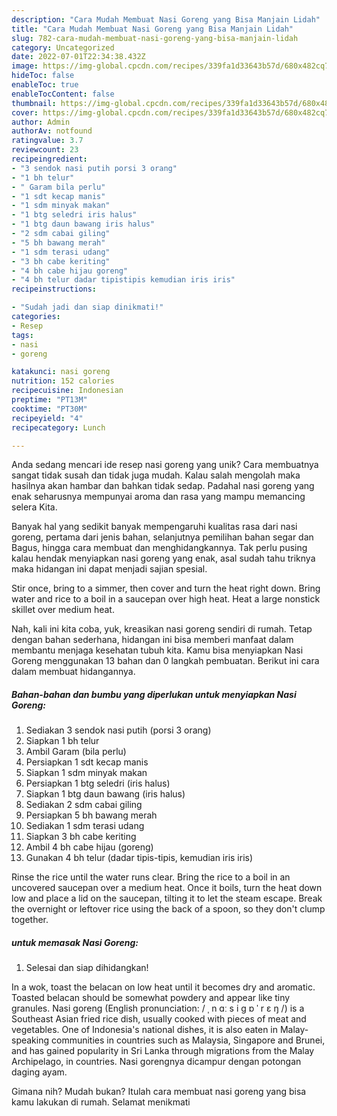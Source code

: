 ```yaml
---
description: "Cara Mudah Membuat Nasi Goreng yang Bisa Manjain Lidah"
title: "Cara Mudah Membuat Nasi Goreng yang Bisa Manjain Lidah"
slug: 782-cara-mudah-membuat-nasi-goreng-yang-bisa-manjain-lidah
category: Uncategorized
date: 2022-07-01T22:34:38.432Z
image: https://img-global.cpcdn.com/recipes/339fa1d33643b57d/680x482cq70/nasi-goreng-foto-resep-utama.jpg
hideToc: false
enableToc: true
enableTocContent: false
thumbnail: https://img-global.cpcdn.com/recipes/339fa1d33643b57d/680x482cq70/nasi-goreng-foto-resep-utama.jpg
cover: https://img-global.cpcdn.com/recipes/339fa1d33643b57d/680x482cq70/nasi-goreng-foto-resep-utama.jpg
author: Admin
authorAv: notfound
ratingvalue: 3.7
reviewcount: 23
recipeingredient:
- "3 sendok nasi putih porsi 3 orang"
- "1 bh telur"
- " Garam bila perlu"
- "1 sdt kecap manis"
- "1 sdm minyak makan"
- "1 btg seledri iris halus"
- "1 btg daun bawang iris halus"
- "2 sdm cabai giling"
- "5 bh bawang merah"
- "1 sdm terasi udang"
- "3 bh cabe keriting"
- "4 bh cabe hijau goreng"
- "4 bh telur dadar tipistipis kemudian iris iris"
recipeinstructions:

- "Sudah jadi dan siap dinikmati!"
categories:
- Resep
tags:
- nasi
- goreng

katakunci: nasi goreng 
nutrition: 152 calories
recipecuisine: Indonesian
preptime: "PT13M"
cooktime: "PT30M"
recipeyield: "4"
recipecategory: Lunch

---
```





Anda sedang mencari ide resep nasi goreng yang unik? Cara membuatnya sangat tidak susah dan tidak juga mudah. Kalau salah mengolah maka hasilnya akan hambar dan bahkan tidak sedap. Padahal nasi goreng yang enak seharusnya mempunyai aroma dan rasa yang mampu memancing selera Kita.





Banyak hal yang sedikit banyak mempengaruhi kualitas rasa dari nasi goreng, pertama dari jenis bahan, selanjutnya pemilihan bahan segar dan Bagus, hingga cara membuat dan menghidangkannya. Tak perlu pusing kalau hendak menyiapkan nasi goreng yang enak,      asal sudah tahu triknya maka hidangan ini dapat menjadi sajian spesial.














Stir once, bring to a simmer, then cover and turn the heat right down. Bring water and rice to a boil in a saucepan over high heat. Heat a large nonstick skillet over medium heat.






Nah, kali ini kita coba, yuk, kreasikan nasi goreng sendiri di rumah. Tetap dengan bahan sederhana, hidangan ini bisa memberi manfaat dalam membantu menjaga kesehatan tubuh kita. Kamu bisa menyiapkan Nasi Goreng menggunakan 13 bahan dan 0 langkah pembuatan. Berikut ini cara dalam membuat hidangannya.

<!--inarticleads1-->

##### Bahan-bahan dan bumbu yang diperlukan untuk menyiapkan Nasi Goreng:

1. Sediakan 3 sendok nasi putih (porsi 3 orang)
1. Siapkan 1 bh telur
1. Ambil  Garam (bila perlu)
1. Persiapkan 1 sdt kecap manis
1. Siapkan 1 sdm minyak makan
1. Persiapkan 1 btg seledri (iris halus)
1. Siapkan 1 btg daun bawang (iris halus)
1. Sediakan 2 sdm cabai giling
1. Persiapkan 5 bh bawang merah
1. Sediakan 1 sdm terasi udang
1. Siapkan 3 bh cabe keriting
1. Ambil 4 bh cabe hijau (goreng)
1. Gunakan 4 bh telur (dadar tipis-tipis, kemudian iris iris)


Rinse the rice until the water runs clear. Bring the rice to a boil in an uncovered saucepan over a medium heat. Once it boils, turn the heat down low and place a lid on the saucepan, tilting it to let the steam escape. Break the overnight or leftover rice using the back of a spoon, so they don&#39;t clump together. 

<!--inarticleads2-->

#####  untuk memasak Nasi Goreng:


1. Selesai dan siap dihidangkan!

In a wok, toast the belacan on low heat until it becomes dry and aromatic. Toasted belacan should be somewhat powdery and appear like tiny granules. Nasi goreng (English pronunciation: / ˌ n ɑː s i ɡ ɒ ˈ r ɛ ŋ /) is a Southeast Asian fried rice dish, usually cooked with pieces of meat and vegetables. One of Indonesia&#39;s national dishes, it is also eaten in Malay-speaking communities in countries such as Malaysia, Singapore and Brunei, and has gained popularity in Sri Lanka through migrations from the Malay Archipelago, in countries. Nasi gorengnya dicampur dengan potongan daging ayam. 

Gimana nih? Mudah bukan? Itulah cara membuat nasi goreng yang bisa kamu lakukan di rumah. Selamat menikmati

